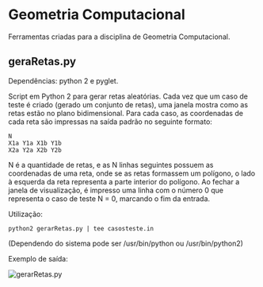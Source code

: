 Geometria Computacional
=======================

Ferramentas criadas para a disciplina de Geometria Computacional.

geraRetas.py
------------

Dependências: python 2 e pyglet.

Script em Python 2 para gerar retas aleatórias. Cada vez que um
caso de teste é criado (gerado um conjunto de retas), uma janela 
mostra como as retas estão no plano bidimensional.
Para cada caso, as coordenadas de cada reta são impressas na
saída padrão no seguinte formato:

```
N
X1a Y1a X1b Y1b
X2a Y2a X2b Y2b
```

N é a quantidade de retas, e as N linhas seguintes possuem as coordenadas
de uma reta, onde se as retas formassem um polígono, o lado à esquerda da
reta representa a parte interior do polígono.
Ao fechar a janela de visualização, é impresso uma linha com o número 0
que representa o caso de teste N = 0, marcando o fim da entrada.

Utilização:

```
python2 gerarRetas.py | tee casosteste.in
```

(Dependendo do sistema pode ser /usr/bin/python ou /usr/bin/python2)

Exemplo de saída:

![gerarRetas.py](http://i.imgur.com/EjmoY.png)

